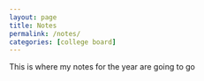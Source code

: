 ```yaml
---
layout: page
title: Notes
permalink: /notes/
categories: [college board]
---
```


This is where my notes for the year are going to go 